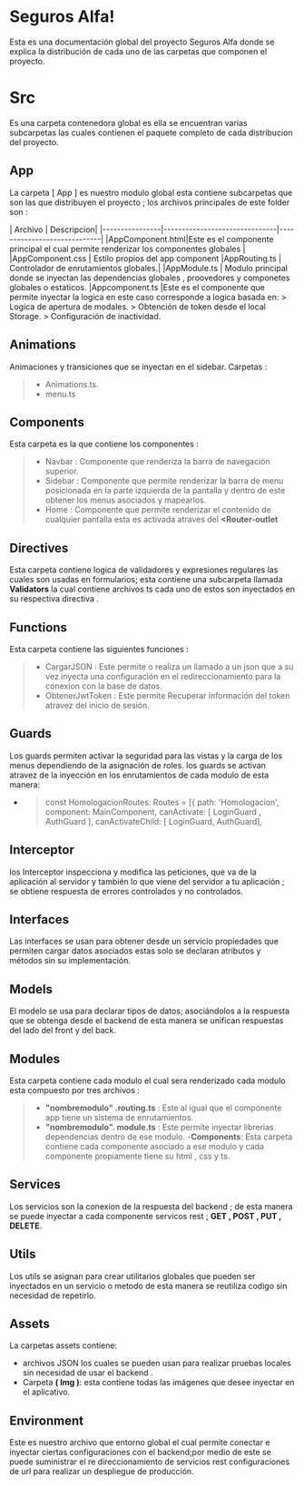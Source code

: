 # Seguros Alfa!

Esta es una documentación global  del proyecto Seguros Alfa donde se explica la distribución de cada uno de  las carpetas que componen el proyecto.

# Src

Es una carpeta contenedora global es ella se encuentran varias subcarpetas  las cuales contienen el paquete completo de cada distribucion del proyecto.

## App

La carpeta  [ App ]  es nuestro modulo  global  esta contiene subcarpetas que son las que  distribuyen el proyecto ; los archivos principales de este folder son :

|       Archivo                          | Descripcion|
|----------------|-------------------------------|-----------------------------|
|AppComponent.html|Este es el componente principal el cual permite renderizar los componentes globales |
|AppComponent.css         | Estilo propios del app component
|AppRouting.ts            |  Controlador de enrutamientos globales.|
|AppModule.ts | Modulo principal donde se inyectan las dependencias globales , proovedores  y componetes globales o estaticos.
|Appcomponent.ts        |Este es el componente que permite inyectar la logica  en este caso corresponde a logica basada  en:
	> Logica de apertura de modales.
	> Obtención de token desde el local Storage.
	> Configuración de inactividad.
	



## Animations

Animaciones y transiciones que se inyectan en el sidebar.
Carpetas :
> - Animations.ts.
> - menu.ts

## Components

Esta carpeta  es la que contiene los componentes :
> - Navbar : Componente que renderiza la barra de navegación superior.
> - Sidebar : Componente que permite renderizar  la barra de menu posicionada en la parte izquierda de la pantalla  y dentro de este obtener los menus asociados y mapearlos.
> - Home : Componente que permite renderizar el contenido de cualquier pantalla esta es activada atraves del **<Router-outlet**

## Directives

Esta carpeta contiene  logica de validadores  y expresiones regulares las cuales son usadas en formularios; esta contiene  una subcarpeta llamada **Validators** la cual contiene archivos ts  cada uno de estos son inyectados en su  respectiva directiva .
## Functions

Esta carpeta contiene las siguientes funciones  :
> - CargarJSON : Este permite  o realiza  un llamado a un json que a su vez inyecta  una configuración en el redireccionamiento para  la conexion con la base de datos.
> - ObtenerJwtToken : Este permite Recuperar información del token atravez del inicio de sesión.

## Guards

Los guards permiten activar la seguridad  para las vistas  y la carga de los 
 menus dependiendo de la asignación de roles.
 los guards se activan  atravez de la inyección en los enrutamientos de cada modulo de esta manera:
- >const  HomologacionRoutes: Routes = [{
path:  'Homologacion',
component:  MainComponent,
canActivate:  [ LoginGuard , AuthGuard ],
canActivateChild: [ LoginGuard, AuthGuard],

## Interceptor

los Interceptor inspecciona y modifica las peticiones, que va de la  aplicación al servidor y también lo que viene del servidor a tu aplicación ; se obtiene respuesta de errores controlados y no controlados.

## Interfaces
Las interfaces se usan para obtener desde  un servicio  propiedades que permiten cargar datos asociados  estas solo se declaran atributos y métodos sin su implementación.

## Models

El modelo se usa para declarar tipos de datos; asociándolos a la respuesta que se obtenga desde el backend de esta manera  se  unifican respuestas del lado del front y del back.

## Modules
Esta carpeta contiene  cada modulo  el cual sera renderizado 
cada modulo esta compuesto por tres archivos : 
>- **"nombremodulo" .routing.ts** : Este al igual que el componente app tiene  un sistema de enrutamientos.
>- **"nombremodulo". module.ts** : Este permite inyectar librerias dependencias dentro de ese modulo.
>-**Components**: Esta carpeta contiene  cada componente asociado a ese modulo y cada componente propiamente tiene  su  html , css y ts. 
> 

## Services

Los servicios son la conexion de la respuesta del backend ; de esta manera se puede inyectar a cada componente  servicos rest ; **GET , POST , PUT , DELETE**. 

## Utils

Los utils se asignan para crear utilitarios globales que  pueden ser inyectados en un servicio o  metodo  de esta manera   se reutiliza codigo sin necesidad de repetirlo.

## Assets

La carpetas assets contiene: 
- archivos JSON  los cuales se pueden usan para realizar pruebas locales sin necesidad de usar el backend .
- Carpeta **( Img )**: esta contiene todas las imágenes que desee  inyectar en  el aplicativo.

## Environment

Este es nuestro archivo que entorno  global el cual permite conectar  e inyectar ciertas configuraciones con el backend;por medio de este se puede 
suministrar el re direccionamiento de servicios rest configuraciones de url para realizar un despliegue  de producción.
